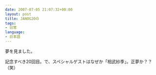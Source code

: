 ```yaml
---
date: 2007-07-05 21:07:32+00:00
layout: post
title: JANOG20の
tags:
- 日常
language:
- 日本語
---
```


夢を見ました。

記念すべき20回目。で、スペシャルゲストはなぜか「相武紗季」。正夢か？？（笑）
